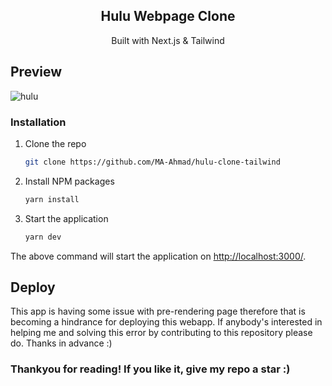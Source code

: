<p align="center">


  <h2 align="center">Hulu Webpage Clone</h2>

  <p align='center'>
    Built with Next.js & Tailwind
  </p>  
</p>

## Preview

![hulu](https://user-images.githubusercontent.com/72425181/129317888-65d9de17-dc6e-4425-a0ae-34ce56a125e8.jpg)



### Installation

1. Clone the repo
    ```sh
    git clone https://github.com/MA-Ahmad/hulu-clone-tailwind
    ```
2. Install NPM packages
    ```sh
    yarn install
    ```
3. Start the application
    ```sh
    yarn dev
    ```
The above command will start the application on [http://localhost:3000/](http://localhost:3000).

## Deploy

This app is having some issue with pre-rendering page therefore that is becoming a hindrance for deploying this webapp. If anybody's interested in helping me and solving this error by contributing to this repository please do. Thanks in advance :)

### Thankyou for reading! If you like it, give my repo a star :)
